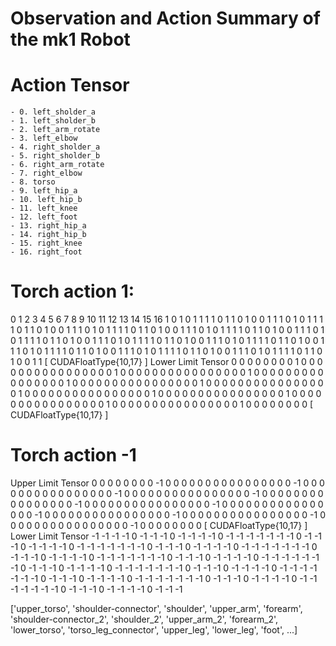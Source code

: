 # Observation and Action Summary of the mk1 Robot

# Action Tensor
    - 0. left_sholder_a
    - 1. left_sholder_b
    - 2. left_arm_rotate
    - 3. left_elbow
    - 4. right_sholder_a
    - 5. right_sholder_b
    - 6. right_arm_rotate
    - 7. right_elbow
    - 8. torso
    - 9. left_hip_a
    - 10. left_hip_b
    - 11. left_knee
    - 12. left_foot
    - 13. right_hip_a
    - 14. right_hip_b
    - 15. right_knee
    - 16. right_foot

# Torch action 1:

 0  1  2  3  4  5  6  7  8  9  10 11 12 13 14 15 16
 1  0  1  0  1  1  1  1  0  1  1  0  1  0  0  1  1
 1  0  1  0  1  1  1  1  0  1  1  0  1  0  0  1  1
 1  0  1  0  1  1  1  1  0  1  1  0  1  0  0  1  1
 1  0  1  0  1  1  1  1  0  1  1  0  1  0  0  1  1
 1  0  1  0  1  1  1  1  0  1  1  0  1  0  0  1  1
 1  0  1  0  1  1  1  1  0  1  1  0  1  0  0  1  1
 1  0  1  0  1  1  1  1  0  1  1  0  1  0  0  1  1
 1  0  1  0  1  1  1  1  0  1  1  0  1  0  0  1  1
 1  0  1  0  1  1  1  1  0  1  1  0  1  0  0  1  1
 1  0  1  0  1  1  1  1  0  1  1  0  1  0  0  1  1
[ CUDAFloatType{10,17} ]
Lower Limit Tensor
 0  0  0  0  0  0  0  0  1  0  0  0  0  0  0  0  0
 0  0  0  0  0  0  0  0  1  0  0  0  0  0  0  0  0
 0  0  0  0  0  0  0  0  1  0  0  0  0  0  0  0  0
 0  0  0  0  0  0  0  0  1  0  0  0  0  0  0  0  0
 0  0  0  0  0  0  0  0  1  0  0  0  0  0  0  0  0
 0  0  0  0  0  0  0  0  1  0  0  0  0  0  0  0  0
 0  0  0  0  0  0  0  0  1  0  0  0  0  0  0  0  0
 0  0  0  0  0  0  0  0  1  0  0  0  0  0  0  0  0
 0  0  0  0  0  0  0  0  1  0  0  0  0  0  0  0  0
 0  0  0  0  0  0  0  0  1  0  0  0  0  0  0  0  0
[ CUDAFloatType{10,17} ]


# Torch action -1

Upper Limit Tensor
 0  0  0  0  0  0  0  0 -1  0  0  0  0  0  0  0  0
 0  0  0  0  0  0  0  0 -1  0  0  0  0  0  0  0  0
 0  0  0  0  0  0  0  0 -1  0  0  0  0  0  0  0  0
 0  0  0  0  0  0  0  0 -1  0  0  0  0  0  0  0  0
 0  0  0  0  0  0  0  0 -1  0  0  0  0  0  0  0  0
 0  0  0  0  0  0  0  0 -1  0  0  0  0  0  0  0  0
 0  0  0  0  0  0  0  0 -1  0  0  0  0  0  0  0  0
 0  0  0  0  0  0  0  0 -1  0  0  0  0  0  0  0  0
 0  0  0  0  0  0  0  0 -1  0  0  0  0  0  0  0  0
 0  0  0  0  0  0  0  0 -1  0  0  0  0  0  0  0  0
[ CUDAFloatType{10,17} ]
Lower Limit Tensor
-1 -1 -1 -1  0 -1 -1 -1  0 -1 -1 -1 -1  0 -1 -1 -1
-1 -1 -1 -1  0 -1 -1 -1  0 -1 -1 -1 -1  0 -1 -1 -1
-1 -1 -1 -1  0 -1 -1 -1  0 -1 -1 -1 -1  0 -1 -1 -1
-1 -1 -1 -1  0 -1 -1 -1  0 -1 -1 -1 -1  0 -1 -1 -1
-1 -1 -1 -1  0 -1 -1 -1  0 -1 -1 -1 -1  0 -1 -1 -1
-1 -1 -1 -1  0 -1 -1 -1  0 -1 -1 -1 -1  0 -1 -1 -1
-1 -1 -1 -1  0 -1 -1 -1  0 -1 -1 -1 -1  0 -1 -1 -1
-1 -1 -1 -1  0 -1 -1 -1  0 -1 -1 -1 -1  0 -1 -1 -1
-1 -1 -1 -1  0 -1 -1 -1  0 -1 -1 -1 -1  0 -1 -1 -1
-1 -1 -1 -1  0 -1 -1 -1  0 -1 -1 -1 -1  0 -1 -1 -1



['upper_torso',
 'shoulder-connector',
  'shoulder', 
  'upper_arm',
   'forearm', 
   'shoulder-connector_2', 
   'shoulder_2',
    'upper_arm_2', 
    'forearm_2', 
    'lower_torso', 
    'torso_leg_connector', 
    'upper_leg', 
    'lower_leg', 'foot', ...]